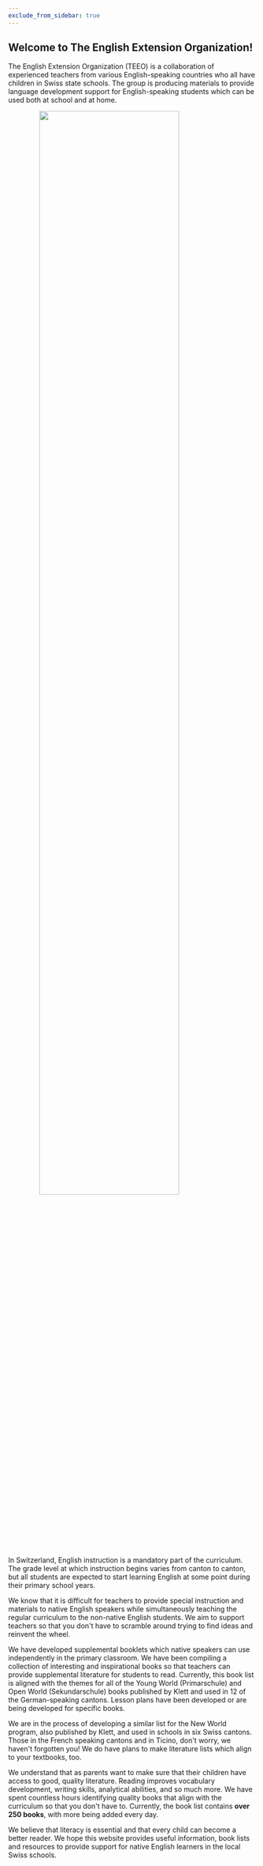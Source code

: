 ```yaml
---
exclude_from_sidebar: true
---
```


## Welcome to The English Extension Organization! 


The English Extension Organization (TEEO) is a collaboration of experienced teachers from various English-speaking countries who all have children in Swiss state schools. The group is producing materials to provide language development support for English-speaking students which can be used both at school and at home.  

<img src="https://i.imgur.com/msRysTK.png" width="75%" style="display:block;margin-left:auto;margin-right:auto;"/>
In Switzerland, English instruction is a mandatory part of the curriculum.  The grade level at which instruction begins varies from canton to canton, but all students are expected to start learning English at some point during their primary school years.   

We know that it is difficult for teachers to provide special instruction and materials to native English speakers while simultaneously teaching the regular curriculum to the non-native English students.  We aim to support  teachers so that you don't have to scramble around trying to find ideas and reinvent the wheel.  

We have developed supplemental booklets which native speakers can use independently in the primary classroom.  We have been compiling a collection of interesting and inspirational books so that teachers can provide supplemental literature for students to read.  Currently, this book list is aligned with the themes  for all of the Young World (Primarschule) and Open World (Sekundarschule) books published by Klett and used in 12 of the German-speaking cantons. Lesson plans have been developed or are being developed for specific books.  

We are in the process of developing a similar list for the New World program, also published by Klett, and used in schools in six Swiss cantons.  Those in the French speaking cantons and in Ticino, don't worry, we haven't forgotten you!  We do have plans to make literature lists which align to your textbooks, too.  

We understand that as parents want to make sure that their  children have access to good, quality literature.  Reading improves vocabulary development, writing skills, analytical abilities, and so much more.  We have spent countless hours identifying quality books that align with the curriculum so that you don't have to.  Currently, the book list contains **over 250 books**, with more being added every day.

We believe that literacy is essential and that every child can become a better reader.  We hope this website provides useful information, book lists and resources to provide support for native English learners in the local Swiss schools.  

<!--stackedit_data:
eyJoaXN0b3J5IjpbODIzMzk2MjQ2LDEwNjQ0MjE1NDcsLTIxNj
g1NDA0NiwxMzU5NjQ3ODgxLC0xMTkxMDk3MDAwLC0xMDgzMzgz
MTQ0LC04MDAxMzg1NjksMTM0MTY1MjE0NiwtNDI3MzI0MzU1LC
05NjM1NTQ0NTUsMjA3NjMyMDI2OCwtNDkwNTgwMzc5LC04MTQ3
MTQ3NTgsLTIwMzQzMDE1NjksLTEwODUwNjM2OTgsLTE2MjQ3ND
YyNzAsLTEwNTMzOTc0MDEsLTE2MjQ3NDYyNzAsNzMwNTI4ODI4
LC05NTM4NTQyNzVdfQ==
-->
